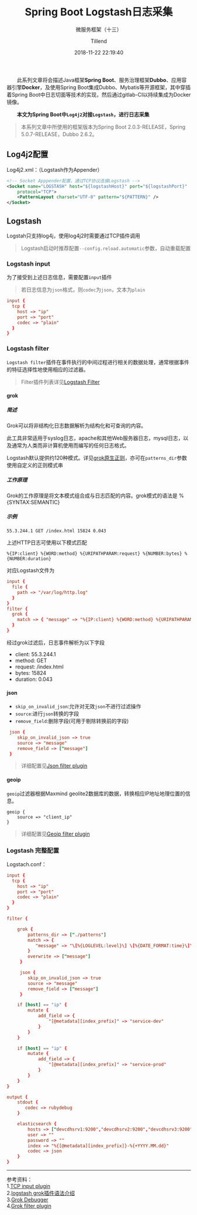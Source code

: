 ﻿---
layout:     post
title:      "Spring Boot Logstash日志采集"
subtitle:   "微服务框架（十三）"
date:       2018-11-22 22:19:40
author:     "Tillend"
catalog:      true
header-img: "img/post-bg-alitrip.jpg"
tags:
    - Spring Boot
    - Logstash
---

　　此系列文章将会描述Java框架**Spring Boot**、服务治理框架**Dubbo**、应用容器引擎**Docker**，及使用Spring Boot集成Dubbo、Mybatis等开源框架，其中穿插着Spring Boot中日志切面等技术的实现，然后通过gitlab-CI以持续集成为Docker镜像。 

　　**本文为Spring Boot中`Log4j2`对接`Logstash`，进行日志采集**

> 本系列文章中所使用的框架版本为Spring Boot 2.0.3-RELEASE，Spring 5.0.7-RELEASE，Dubbo 2.6.2。


## Log4j2配置
Log4j2.xml：（Logstash作为Appender）

```xml
<!-- Socket Apppender配置，通过TCP协议连接Logstash -->
<Socket name="LOGSTASH" host="${logstashHost}" port="${logstashPort}"
    protocol="TCP">
    <PatternLayout charset="UTF-8" pattern="${PATTERN}" />
</Socket>
```

##  Logstash

Logstah只支持log4j，使用log4j2时需要通过TCP插件调用

> Logstash启动时推荐配置`--config.reload.automatic`参数，自动重载配置

### Logstash input

为了接受到上述日志信息，需要配置`input`插件

> 若日志信息为`json`格式，则`codec`为`json`，文本为`plain`

```conf
input {
  tcp {
    host => "ip"
    port => "port"
    codec => "plain"
  }
}
```

### Logstash filter

`Logstash filter`插件在事件执行的中间过程进行相关的数据处理，通常根据事件的特征选择性地使用相应的过滤器。

> Filter插件列表详见[Logstash Filter](https://www.elastic.co/guide/en/logstash/current/filter-plugins.html)


#### grok

##### 简述

Grok可以将非结构化日志数据解析为结构化和可查询的内容。

此工具非常适用于syslog日志，apache和其他Web服务器日志，mysql日志，以及通常为人类而非计算机使用而编写的任何日志格式。

Logstash默认提供约120种模式。详见[grok原生正则](https://github.com/logstash-plugins/logstash-patterns-core/tree/master/patterns)，亦可在`patterns_dir`参数使用自定义的正则模式串


##### 工作原理

Grok的工作原理是将文本模式组合成与日志匹配的内容。grok模式的语法是 %{SYNTAX:SEMANTIC}


##### 示例
```
55.3.244.1 GET /index.html 15824 0.043
```

上述HTTP日志可使用以下模式匹配
```
%{IP:client} %{WORD:method} %{URIPATHPARAM:request} %{NUMBER:bytes} %{NUMBER:duration}
```

对应Logstash文件为
```conf
input {
  file {
    path => "/var/log/http.log"
  }
}
filter {
  grok {
    match => { "message" => "%{IP:client} %{WORD:method} %{URIPATHPARAM:request} %{NUMBER:bytes} %{NUMBER:duration}" }
  }
}
```

经过grok过滤后，日志事件解析为以下字段

- client: 55.3.244.1
- method: GET
- request: /index.html
- bytes: 15824
- duration: 0.043


#### json

- `skip_on_invalid_json`:允许对无效`json`不进行过滤操作
- `source`:进行`json`转换的字段
- `remove_field`:删除字段(可用于剔除转换前的字段)

```conf
 json {
    skip_on_invalid_json => true
    source => "message"
    remove_field => ["message"]
 }
```

> 详细配置见[Json filter plugin](https://www.elastic.co/guide/en/logstash/current/plugins-filters-json.html)

#### geoip

`geoip`过滤器根据Maxmind geolite2数据库的数据，转换相应IP地址地理位置的信息。

```
geoip {
    source => "client_ip"
}
```

> 详细配置见[Geoip filter plugin](https://www.elastic.co/guide/en/logstash/current/plugins-filters-geoip.html)


### Logstash 完整配置

Logstach.conf：
```conf
input {
  tcp {
    host => "ip"
    port => "port"
    codec => "plain"
  }
}

filter {

    grok {
        patterns_dir => ["./patterns"]
        match => {
           "message" => "\[%{LOGLEVEL:level}\] \[%{DATE_FORMAT:time}\]\[%{JAVACLASS:class}\]%{GREEDYDATA:message}"
        }
        overwrite => ["message"]
     }

     json {
        skip_on_invalid_json => true
        source => "message"
        remove_field => ["message"]
     }

    if [host] == "ip" {
        mutate {
            add_field => {
                "[@metadata][index_prefix]" => "service-dev"
            }
        }
    }

    if [host] == "ip" {
        mutate {
            add_field => {
                "[@metadata][index_prefix]" => "service-prod"
            }
        }
    }
}

output {
    stdout {
       codec => rubydebug
    }

    elasticsearch {
        hosts => ["devcdhsrv1:9200","devcdhsrv2:9200","devcdhsrv3:9200"]
        user => ""
        password => ""
        index => "%{[@metadata][index_prefix]}-%{+YYYY.MM.dd}"
        codec => json
    }
}
```

---
参考资料：    
1.[TCP input plugin](https://www.elastic.co/guide/en/logstash/current/plugins-inputs-tcp.html)      
2.[logstash grok插件语法介绍](https://blog.csdn.net/qq_34021712/article/details/79746413)     
3.[Grok Debugger](http://grokdebug.herokuapp.com/)    
4.[Grok filter plugin](https://www.elastic.co/guide/en/logstash/current/plugins-filters-grok.html)
